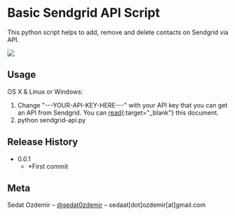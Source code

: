 # Basic Sendgrid API Script

This python script helps to add, remove and delete contacts on Sendgrid via API.

![](header.png)

## Usage

OS X & Linux or Windows:

1. Change "---YOUR-API-KEY-HERE---" with your API key that you can get an API from Sendgrid. 
You can [read](https://sendgrid.com/docs/ui/account-and-settings/api-keys/){:target="_blank"} this document.
2. python sendgrid-api.py

## Release History

* 0.0.1
    * *First commit


## Meta

Sedat Ozdemir – [@sedat0zdemir](https://www.linkedin.com/in/sedat0zdemir/?originalSubdomain=tr) – sedaat[dot]ozdemir[at]gmail.com
